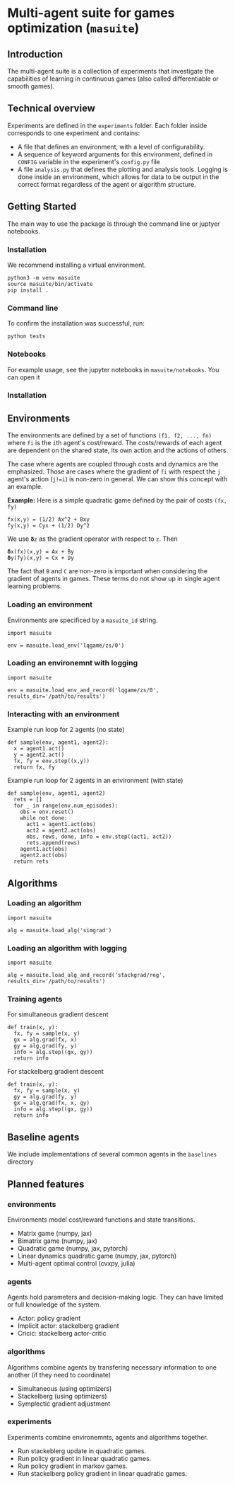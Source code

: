 # Multi-agent suite for games optimization (`masuite`)
## Introduction
The multi-agent suite is a collection of experiments that investigate the capabilities of learning in continuous games (also called differentiable or smooth games).

## Technical overview
Experiments are defined in the `experiments` folder. Each folder inside corresponds to one experiment and contains:
* A file that defines an environment, with a level of configurability.
* A sequence of keyword arguments for this environment, defined in `CONFIG` variable in the experiment's `config.py` file
* A file `analysis.py` that defines the plotting and analysis tools.
Logging is done inside an environment, which allows for data to be output in the correct format regardless of the agent or algorithm structure.

## Getting Started
The main way to use the package is through the command line or juptyer notebooks.

### Installation
We recommend installing a virtual environment.

```
python3 -m venv masuite
source masuite/bin/activate
pip install .
```

### Command line
To confirm the installation was successful, run:
```
python tests
```

### Notebooks
For example usage, see
the jupyter notebooks in `masuite/notebooks`.
You can open it 

### Installation


## Environments

The environments are defined by a set of functions `(f1, f2, ..., fn)` where `fi` is the `i`th agent's cost/reward. 
The costs/rewards of each agent are dependent on the shared state, its own action and the actions of others.

The case where agents are coupled through costs and dynamics are the emphasized.
Those are cases where the gradient of `fi` with respect the `j` agent's action (`j!=i`) is non-zero in general.
We can show this concept with an example.

**Example:** Here is a simple quadratic game defined by the pair of costs `(fx, fy)`
```
fx(x,y) = (1/2) Ax^2 + Bxy
fy(x,y) = Cyx + (1/2) Dy^2
```
We use `𝛅z` as the gradient operator with respect to `z`.
Then
```
𝛅x(fx)(x,y) = Ax + By
𝛅y(fy)(x,y) = Cx + Dy
```
The fact that `B` and `C` are non-zero is important when considering the gradient of agents in games. These terms do not show up 
in single agent learning problems.

### Loading an environment
Environments are specificed by a `masuite_id` string. 
```
import masuite

env = masuite.load_env('lqgame/zs/0')
```

### Loading an environemnt with logging
```
import masuite

env = masuite.load_env_and_record('lqgame/zs/0', results_dir='/path/to/results')
```

### Interacting with an environment
Example run loop for 2 agents (no state)
```
def sample(env, agent1, agent2):
  x = agent1.act()  
  y = agent2.act()
  fx, fy = env.step((x,y))
  return fx, fy
```

Example run loop for 2 agents in an environment (with state)
```
def sample(env, agent1, agent2)
  rets = []
  for _ in range(env.num_episodes):
    obs = env.reset()
    while not done:
      act1 = agent1.act(obs)
      act2 = agent2.act(obs)
      obs, rews, done, info = env.step((act1, act2))
      rets.append(rews)
    agent1.act(obs)
    agent2.act(obs)
  return rets 
```

## Algorithms
### Loading an algorithm
```
import masuite

alg = masuite.load_alg('simgrad')
```

### Loading an algorithm with logging

```
import masuite

alg = masuite.load_alg_and_record('stackgrad/reg', results_dir='/path/to/results')
```

### Training agents
For simultaneous gradient descent
```
def train(x, y):
  fx, fy = sample(x, y)
  gx = alg.grad(fx, x)  
  gy = alg.grad(fy, y)
  info = alg.step((gx, gy))
  return info
```

For stackelberg gradient descent
```
def train(x, y):
  fx, fy = sample(x, y)
  gy = alg.grad(fy, y)
  gx = alg.grad(fx, x, gy)
  info = alg.step((gx, gy))
  return info
```

## Baseline agents
We include implementations of several common agents in the `baselines` directory

## Planned features
### environments
Environments model cost/reward functions and state transitions.
* Matrix game (numpy, jax)
* Bimatrix game (numpy, jax)
* Quadratic game (numpy, jax, pytorch)
* Linear dynamics quadratic game (numpy, jax, pytorch)
* Multi-agent optimal control (cvxpy, julia)

### agents
Agents hold parameters and decision-making logic. They can have limited or full knowledge of the system. 
* Actor: policy gradient 
* Implicit actor: stackelberg gradient
* Cricic: stackelberg actor-critic 

### algorithms
Algorithms combine agents by transfering necessary information to one another (if they need to coordinate) 
* Simultaneous (using optimizers)
* Stackelberg (using optimizers)
* Symplectic gradient adjustment

### experiments
Experiments combine environemnts, agents and algorithms together.
* Run stackeblerg update in quadratic games.
* Run policy gradient in linear quadratic games.
* Run policy gradient in markov games.
* Run stackelberg policy gradient in linear quadratic games.
